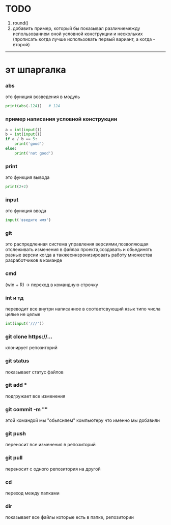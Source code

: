 # TODO

1) round()
2) добавить пример, который бы показывал различиемежду использованием оной условной конструкции и нескольких (прописать когда лучше использовать первый вариант, а когда - второй)

---

# эт шпаргалка

### abs
это функция возведения в модуль
```python
print(abs(-124))   # 124 
```
### пример написания условной конструкции
```python
a = int(input())
b = int(input())
if a / b == 5:
    print('good')
else:
    print('not good')
```

### print 
это функция вывода 
```python
print(2+2)
```

### input 
это функция ввода
```python
input('введите имя')
```

### git 
это распредленная система управления версиями,позволяющая отслеживать изменения в файлах проекта,создавать и обьединять разные версии когда а такжесинзронизировать работу множества разработчиков в команде

### cmd 
(win + R) -> переход в командную строчку

### int и тд 
переводит все внутри написанное в соответсвующий язык типо числа целые не целые
```python
int(input('///'))
```
### git clone https://...
клонирует репозиторий

### git status
показывает статус файлов
 
 ### git add *
 подгружает все изменения

 ### git commit -m ""
 этой командой мы "обьясняем" компьютеру что именно мы добавили

 ### git push
 переносит все изменения в репозиторий

 ### git pull
 переносит с одного репозитория на другой

 ### cd 
 переход между папками

 ### dir
 показывает все файлы которые есть в папке, репозитории



